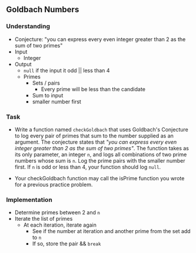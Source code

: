 ## Goldbach Numbers

### Understanding
- Conjecture: "you can express every even integer greater than 2 as the sum of two primes"
- Input
  + Integer
- Output
  + `null` if the input it odd || less than 4
  + Primes
    * Sets / pairs
      - Every prime will be less than the candidate
    * Sum to input
    * smaller number first

### Task
- Write a function named `checkGoldbach` that uses Goldbach's Conjecture to log every pair of primes that sum to the number supplied as an argument. The conjecture states that *"you can express every even integer greater than 2 as the sum of two primes"*. The function takes as its only parameter, an integer `n`, and logs all combinations of two prime numbers whose sum is `n`. Log the prime pairs with the smaller number first. If `n` is odd or less than 4, your function should log `null`.

- Your checkGoldbach function may call the isPrime function you wrote for a previous practice problem.

### Implementation
- Determine primes between 2 and `n`
- Iterate the list of primes
  + At each iteration, iterate again
    * See if the number at iteration and another prime from the set add to `n`
    * If so, store the pair && `break`